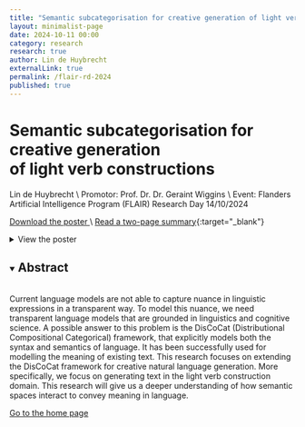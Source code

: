 ```yaml
---
title: "Semantic subcategorisation for creative generation of light verb constructions"
layout: minimalist-page
date: 2024-10-11 00:00
category: research
research: true
author: Lin de Huybrecht
externalLink: true
permalink: /flair-rd-2024
published: true
---
```

# Semantic subcategorisation for creative generation <br/> of light verb constructions
Lin de Huybrecht \\
Promotor: Prof. Dr. Dr. Geraint Wiggins \\
Event: Flanders Artificial Intelligence Program (FLAIR) Research Day 14/10/2024

<a href="../assets/attachments/research/Semantic_subcategorisation_for_creative_generation_of_light_verb_constructions_FLAIR_Flander_Artificial_Intelligence_Research_program.pdf" target="_blank"> Download the poster </a> \\
[Read a two-page summary](https://computationalcreativity.net/iccc24/wp-content/uploads/2023/12/deHuybrecht_ECS_ICCC24.pdf){:target="_blank"}

<details>
<summary>View the poster</summary>
<br>
<object data="../assets/attachments/research/Semantic_subcategorisation_for_creative_generation_of_light_verb_constructions_FLAIR_Flander_Artificial_Intelligence_Research_program.pdf" width="1000" height="1000" type='application/pdf'></object>
</details>

<details open>
<summary><h2 style=" display: inline-flex;">Abstract</h2></summary>
<br>
Current language models are not able to capture nuance in linguistic expressions in a transparent way. To model this nuance, we need transparent language models that are grounded in linguistics and cognitive science. A possible answer to this problem is the DisCoCat (Distributional Compositional Categorical) framework, that explicitly models both the syntax and semantics of language. It has been successfully used for modelling the meaning of existing text. This research focuses on extending the DisCoCat framework for creative natural language generation. More specifically, we focus on generating text in the light verb construction domain. This research will give us a deeper understanding of how semantic spaces interact to convey meaning in language.
</details>

<a href="/">Go to the home page</a>






